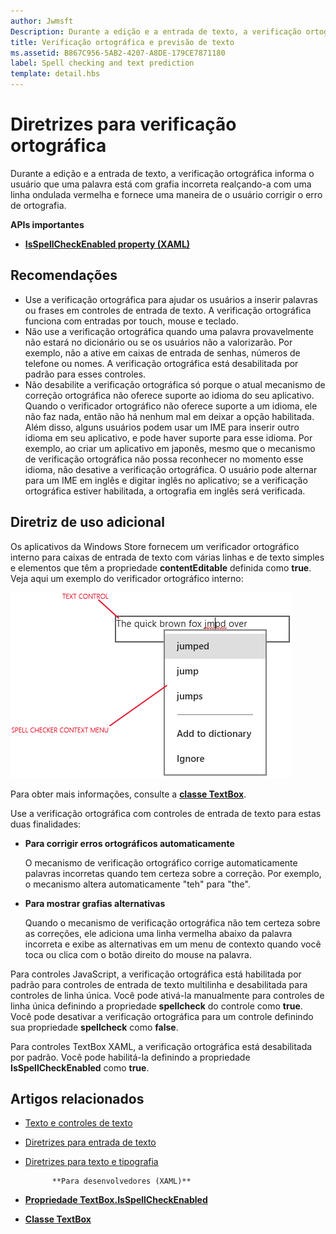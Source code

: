 ```yaml
---
author: Jwmsft
Description: Durante a edição e a entrada de texto, a verificação ortográfica informa o usuário que uma palavra está com grafia incorreta realçando-a com uma linha ondulada vermelha e fornecendo uma maneira de o usuário corrigir o erro de ortografia.
title: Verificação ortográfica e previsão de texto
ms.assetid: B867C956-5AB2-4207-A8DE-179CE7871180
label: Spell checking and text prediction
template: detail.hbs
---
```


# Diretrizes para verificação ortográfica

Durante a edição e a entrada de texto, a verificação ortográfica informa o usuário que uma palavra está com grafia incorreta realçando-a com uma linha ondulada vermelha e fornece uma maneira de o usuário corrigir o erro de ortografia.

**APIs importantes**

-   [**IsSpellCheckEnabled property (XAML)**](https://msdn.microsoft.com/library/windows/apps/br209688)


## <span id="checklist_section"></span><span id="CHECKLIST_SECTION"></span>Recomendações


-   Use a verificação ortográfica para ajudar os usuários a inserir palavras ou frases em controles de entrada de texto. A verificação ortográfica funciona com entradas por touch, mouse e teclado.
-   Não use a verificação ortográfica quando uma palavra provavelmente não estará no dicionário ou se os usuários não a valorizarão. Por exemplo, não a ative em caixas de entrada de senhas, números de telefone ou nomes. A verificação ortográfica está desabilitada por padrão para esses controles.
-   Não desabilite a verificação ortográfica só porque o atual mecanismo de correção ortográfica não oferece suporte ao idioma do seu aplicativo. Quando o verificador ortográfico não oferece suporte a um idioma, ele não faz nada, então não há nenhum mal em deixar a opção habilitada. Além disso, alguns usuários podem usar um IME para inserir outro idioma em seu aplicativo, e pode haver suporte para esse idioma. Por exemplo, ao criar um aplicativo em japonês, mesmo que o mecanismo de verificação ortográfica não possa reconhecer no momento esse idioma, não desative a verificação ortográfica. O usuário pode alternar para um IME em inglês e digitar inglês no aplicativo; se a verificação ortográfica estiver habilitada, a ortografia em inglês será verificada.

## <span id="Additional_usage_guidance"></span><span id="additional_usage_guidance"></span><span id="ADDITIONAL_USAGE_GUIDANCE"></span>Diretriz de uso adicional


Os aplicativos da Windows Store fornecem um verificador ortográfico interno para caixas de entrada de texto com várias linhas e de texto simples e elementos que têm a propriedade **contentEditable** definida como **true**. Veja aqui um exemplo do verificador ortográfico interno:

![o verificador ortográfico interno](images/spellchecking.png)

Para obter mais informações, consulte a [ **classe TextBox**](https://msdn.microsoft.com/library/windows/apps/br209683).

Use a verificação ortográfica com controles de entrada de texto para estas duas finalidades:

-   **Para corrigir erros ortográficos automaticamente**

    O mecanismo de verificação ortográfico corrige automaticamente palavras incorretas quando tem certeza sobre a correção. Por exemplo, o mecanismo altera automaticamente "teh" para "the".

-   **Para mostrar grafias alternativas**

    Quando o mecanismo de verificação ortográfica não tem certeza sobre as correções, ele adiciona uma linha vermelha abaixo da palavra incorreta e exibe as alternativas em um menu de contexto quando você toca ou clica com o botão direito do mouse na palavra.

Para controles JavaScript, a verificação ortográfica está habilitada por padrão para controles de entrada de texto multilinha e desabilitada para controles de linha única. Você pode ativá-la manualmente para controles de linha única definindo a propriedade **spellcheck** do controle como **true**. Você pode desativar a verificação ortográfica para um controle definindo sua propriedade **spellcheck** como **false**.

Para controles TextBox XAML, a verificação ortográfica está desabilitada por padrão. Você pode habilitá-la definindo a propriedade **IsSpellCheckEnabled** como **true**.



## <span id="related_topics"></span>Artigos relacionados

* [Texto e controles de texto](text-controls.md)
* [Diretrizes para entrada de texto](https://msdn.microsoft.com/library/windows/apps/hh750315)
* [Diretrizes para texto e tipografia](https://msdn.microsoft.com/library/windows/apps/hh700394)
            
          
            **Para desenvolvedores (XAML)**
* [**Propriedade TextBox.IsSpellCheckEnabled**](https://msdn.microsoft.com/library/windows/apps/br209688)
* [**Classe TextBox**](https://msdn.microsoft.com/library/windows/apps/br209683)

 






<!--HONumber=May16_HO2-->


